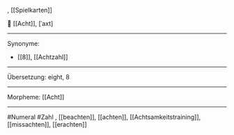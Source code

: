 , [[Spielkarten]]


🔢 [[Acht]], [ˈaxt]

---
Synonyme: 
- [[8]], [[Achtzahl]]

---
Übersetzung: eight, 8

---
Morpheme:
[[Acht]]

---
#Numeral #Zahl
, [[beachten]], [[achten]], [[Achtsamkeitstraining]], [[missachten]], [[erachten]]